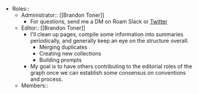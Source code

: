 - Roles::
    - Administrator:: [[Brandon Toner]]
        - For questions, send me a DM on Roam Slack or [Twitter](https://twitter.com/brandontoner)
    - Editor:: [[Brandon Toner]]
        - I'll clean up pages, compile some information into summaries periodically, and generally keep an eye on the structure overall.
            - Merging duplicates
            - Creating new collections
            - Building prompts
        - My goal is to have others contributing to the editorial roles of the graph once we can establish some consensus on conventions and process.
    - Members::
